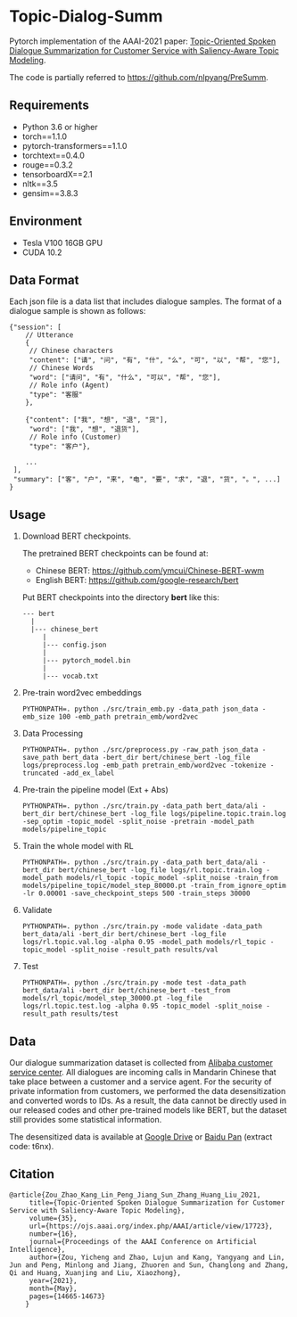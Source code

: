 # Topic-Dialog-Summ

Pytorch implementation of the AAAI-2021 paper: [Topic-Oriented Spoken Dialogue Summarization for Customer Service with Saliency-Aware Topic Modeling](https://ojs.aaai.org/index.php/AAAI/article/view/17723/17530).

The code is partially referred to https://github.com/nlpyang/PreSumm.

## Requirements

* Python 3.6 or higher
* torch==1.1.0
* pytorch-transformers==1.1.0
* torchtext==0.4.0
* rouge==0.3.2
* tensorboardX==2.1
* nltk==3.5
* gensim==3.8.3

## Environment

* Tesla V100 16GB GPU
* CUDA 10.2

## Data Format

Each json file is a data list that includes dialogue samples. The format of a dialogue sample is shown as follows:

```
{"session": [
    // Utterance
    {
     // Chinese characters
     "content": ["请", "问", "有", "什", "么", "可", "以", "帮", "您"],
     // Chinese Words
     "word": ["请问", "有", "什么", "可以", "帮", "您"],
     // Role info (Agent)
     "type": "客服"
    },

    {"content": ["我", "想", "退", "货"],
     "word": ["我", "想", "退货"],
     // Role info (Customer)
     "type": "客户"}, 
    
    ...
 ],
 "summary": ["客", "户", "来", "电", "要", "求", "退", "货", "。", ...]
}
```

## Usage

1. Download BERT checkpoints.

	The pretrained BERT checkpoints can be found at:
	
	* Chinese BERT: https://github.com/ymcui/Chinese-BERT-wwm
	* English BERT: https://github.com/google-research/bert

	Put BERT checkpoints into the directory **bert** like this:

	```
	--- bert
	  |
	  |--- chinese_bert
	     |
	     |--- config.json
	     |
	     |--- pytorch_model.bin
	     |
	     |--- vocab.txt
	```

2. Pre-train word2vec embeddings

    ```
    PYTHONPATH=. python ./src/train_emb.py -data_path json_data -emb_size 100 -emb_path pretrain_emb/word2vec
    ```

3. Data Processing

	```
	PYTHONPATH=. python ./src/preprocess.py -raw_path json_data -save_path bert_data -bert_dir bert/chinese_bert -log_file logs/preprocess.log -emb_path pretrain_emb/word2vec -tokenize -truncated -add_ex_label
	```

4. Pre-train the pipeline model (Ext + Abs)

	```
	PYTHONPATH=. python ./src/train.py -data_path bert_data/ali -bert_dir bert/chinese_bert -log_file logs/pipeline.topic.train.log -sep_optim -topic_model -split_noise -pretrain -model_path models/pipeline_topic
	```

5. Train the whole model with RL

    ```
    PYTHONPATH=. python ./src/train.py -data_path bert_data/ali -bert_dir bert/chinese_bert -log_file logs/rl.topic.train.log -model_path models/rl_topic -topic_model -split_noise -train_from models/pipeline_topic/model_step_80000.pt -train_from_ignore_optim -lr 0.00001 -save_checkpoint_steps 500 -train_steps 30000
    ```

6. Validate

	```
	PYTHONPATH=. python ./src/train.py -mode validate -data_path bert_data/ali -bert_dir bert/chinese_bert -log_file logs/rl.topic.val.log -alpha 0.95 -model_path models/rl_topic -topic_model -split_noise -result_path results/val
	```

7. Test

	```
	PYTHONPATH=. python ./src/train.py -mode test -data_path bert_data/ali -bert_dir bert/chinese_bert -test_from models/rl_topic/model_step_30000.pt -log_file logs/rl.topic.test.log -alpha 0.95 -topic_model -split_noise -result_path results/test
	```

## Data

Our dialogue summarization dataset is collected from [Alibaba customer service center](https://114.1688.com/kf/contact.html). All dialogues are incoming calls in Mandarin Chinese that take place between a customer and a service agent. For the security of private information from customers, we performed the data desensitization and converted words to IDs. As a result, the data cannot be directly used in our released codes and other pre-trained models like BERT, but the dataset still provides some statistical information.

The desensitized data is available at 
[Google Drive](https://drive.google.com/file/d/1X3-C9vTYfk43T5NIEvRsdRIJkN1RuG7b/view?usp=sharing) or [Baidu Pan](https://pan.baidu.com/s/1AvkGnerKpQHUNbwkz9kO7A) (extract code: t6nx).

## Citation
	@article{Zou_Zhao_Kang_Lin_Peng_Jiang_Sun_Zhang_Huang_Liu_2021,
		 title={Topic-Oriented Spoken Dialogue Summarization for Customer Service with Saliency-Aware Topic Modeling},
		 volume={35},
		 url={https://ojs.aaai.org/index.php/AAAI/article/view/17723},
		 number={16},
		 journal={Proceedings of the AAAI Conference on Artificial Intelligence},
		 author={Zou, Yicheng and Zhao, Lujun and Kang, Yangyang and Lin, Jun and Peng, Minlong and Jiang, Zhuoren and Sun, Changlong and Zhang, Qi and Huang, Xuanjing and Liu, Xiaozhong},
		 year={2021},
		 month={May},
		 pages={14665-14673}
		}

